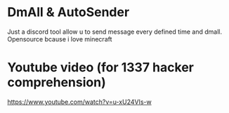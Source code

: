 # DmAll & AutoSender
Just a discord tool allow u to send message every defined time and dmall. Opensource bcause i love minecraft

# Youtube video (for 1337 hacker comprehension)
https://www.youtube.com/watch?v=u-xU24VIs-w
